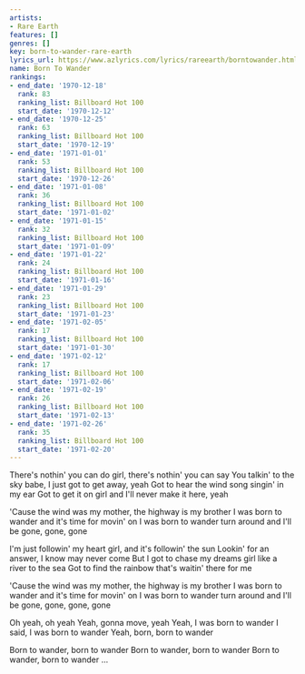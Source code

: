 ```yaml
---
artists:
- Rare Earth
features: []
genres: []
key: born-to-wander-rare-earth
lyrics_url: https://www.azlyrics.com/lyrics/rareearth/borntowander.html
name: Born To Wander
rankings:
- end_date: '1970-12-18'
  rank: 83
  ranking_list: Billboard Hot 100
  start_date: '1970-12-12'
- end_date: '1970-12-25'
  rank: 63
  ranking_list: Billboard Hot 100
  start_date: '1970-12-19'
- end_date: '1971-01-01'
  rank: 53
  ranking_list: Billboard Hot 100
  start_date: '1970-12-26'
- end_date: '1971-01-08'
  rank: 36
  ranking_list: Billboard Hot 100
  start_date: '1971-01-02'
- end_date: '1971-01-15'
  rank: 32
  ranking_list: Billboard Hot 100
  start_date: '1971-01-09'
- end_date: '1971-01-22'
  rank: 24
  ranking_list: Billboard Hot 100
  start_date: '1971-01-16'
- end_date: '1971-01-29'
  rank: 23
  ranking_list: Billboard Hot 100
  start_date: '1971-01-23'
- end_date: '1971-02-05'
  rank: 17
  ranking_list: Billboard Hot 100
  start_date: '1971-01-30'
- end_date: '1971-02-12'
  rank: 17
  ranking_list: Billboard Hot 100
  start_date: '1971-02-06'
- end_date: '1971-02-19'
  rank: 26
  ranking_list: Billboard Hot 100
  start_date: '1971-02-13'
- end_date: '1971-02-26'
  rank: 35
  ranking_list: Billboard Hot 100
  start_date: '1971-02-20'
---
```


There's nothin' you can do girl, there's nothin' you can say
You talkin' to the sky babe, I just got to get away, yeah
Got to hear the wind song singin' in my ear
Got to get it on girl and I'll never make it here, yeah

'Cause the wind was my mother, the highway is my brother
I was born to wander and it's time for movin' on
I was born to wander turn around and I'll be gone, gone, gone

I'm just followin' my heart girl, and it's followin' the sun
Lookin' for an answer, I know may never come
But I got to chase my dreams girl like a river to the sea
Got to find the rainbow that's waitin' there for me

'Cause the wind was my mother, the highway is my brother
I was born to wander and it's time for movin' on
I was born to wander turn around and I'll be gone, gone, gone, gone

Oh yeah, oh yeah
Yeah, gonna move, yeah
Yeah, I was born to wander
I said, I was born to wander
Yeah, born, born to wander

Born to wander, born to wander
Born to wander, born to wander
Born to wander, born to wander
...



